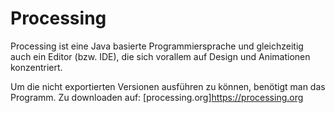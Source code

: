 # Processing

Processing ist eine Java basierte Programmiersprache und gleichzeitig auch ein Editor (bzw. IDE),
die sich vorallem auf Design und Animationen konzentriert.

Um die nicht exportierten Versionen ausführen zu können, benötigt man das Programm.
Zu downloaden auf:
[processing.org]<https://processing.org>
